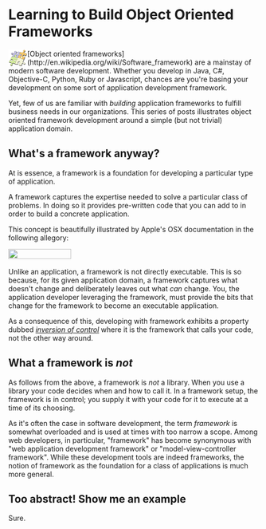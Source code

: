 
# Learning to Build Object Oriented Frameworks #

<img style="float: left;" src="img/jigsaw.png">
[Object oriented frameworks](http://en.wikipedia.org/wiki/Software_framework)
are a mainstay of modern software development. Whether you develop in Java, C#,
Objective-C, Python, Ruby or Javascript, chances are you're basing your
development on some sort of application development framework.

Yet, few of us are familiar with *building* application frameworks to fulfill
business needs in our organizations. This series of posts illustrates object
oriented framework development around a simple (but not trivial) application
domain.

## What's a framework anyway? ##

At is essence, a framework is a foundation for developing a particular type of
application.

A framework captures the expertise needed to solve a particular class of
problems. In doing so it provides pre-written code that you can add to in
order to build a concrete application.

This concept is beautifully illustrated by Apple's OSX documentation in
the following allegory:

<img src="https://developer.apple.com/library/mac/referencelibrary/GettingStarted/RoadMapOSX/books/IntegrateYourCodewiththeFrameworks/Art/house_framework.png" width="50%" height="50%">

Unlike an application, a framework is not directly executable. This is so
because, for its given application domain, a framework captures what doesn't
change and deliberately leaves out what *can* change. You, the application
developer leveraging the framework, must provide the bits that change for the
framework to become an executable application.

As a consequence of this, developing with framework exhibits a property dubbed
*[inversion of control](http://martinfowler.com/bliki/InversionOfControl.html)*
where it is the framework that calls your code, not the other way around.

## What a framework is *not* ##

As follows from the above, a framework is *not* a library. When you use a
library your code decides when and how to call it. In a framework setup, the
framework is in control; you supply it with your code for it to execute at a
time of its choosing.

As it's often the case in software development, the term *framework* is
somewhat overloaded and is used at times with too narrow a scope. Among web
developers, in particular, "framework" has become synonymous with "web
application development framework" or "model-view-controller framework".
While these development tools are indeed frameworks, the notion of 
framework as the foundation for a class of applications is much more general.


## Too abstract! Show me an example ##

Sure.


